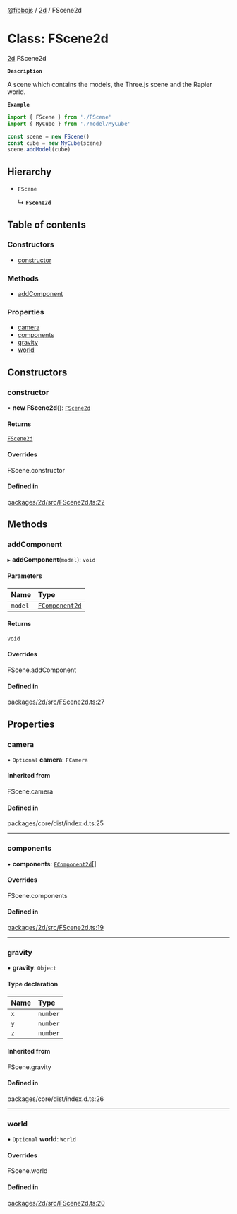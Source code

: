 [@fibbojs](/api/index)  / [2d](/api/modules/2d_src) / FScene2d

# Class: FScene2d

[2d](/api/modules/2d_src).FScene2d

**`Description`**

A scene which contains the models, the Three.js scene and the Rapier world.

**`Example`**

```ts
import { FScene } from './FScene'
import { MyCube } from './model/MyCube'

const scene = new FScene()
const cube = new MyCube(scene)
scene.addModel(cube)
```

## Hierarchy

- `FScene`

  ↳ **`FScene2d`**

## Table of contents

### Constructors

- [constructor](2d_src.FScene2d.md#constructor)

### Methods

- [addComponent](2d_src.FScene2d.md#addcomponent)

### Properties

- [camera](2d_src.FScene2d.md#camera)
- [components](2d_src.FScene2d.md#components)
- [gravity](2d_src.FScene2d.md#gravity)
- [world](2d_src.FScene2d.md#world)

## Constructors

### constructor

• **new FScene2d**(): [`FScene2d`](2d_src.FScene2d.md)

#### Returns

[`FScene2d`](2d_src.FScene2d.md)

#### Overrides

FScene.constructor

#### Defined in

[packages/2d/src/FScene2d.ts:22](https://github.com/fibbojs/fibbo/blob/ccc6e3847dd911058d63a251d216974de127e8af/packages/2d/src/FScene2d.ts#L22)

## Methods

### addComponent

▸ **addComponent**(`model`): `void`

#### Parameters

| Name | Type |
| :------ | :------ |
| `model` | [`FComponent2d`](2d_src.FComponent2d.md) |

#### Returns

`void`

#### Overrides

FScene.addComponent

#### Defined in

[packages/2d/src/FScene2d.ts:27](https://github.com/fibbojs/fibbo/blob/ccc6e3847dd911058d63a251d216974de127e8af/packages/2d/src/FScene2d.ts#L27)

## Properties

### camera

• `Optional` **camera**: `FCamera`

#### Inherited from

FScene.camera

#### Defined in

packages/core/dist/index.d.ts:25

___

### components

• **components**: [`FComponent2d`](2d_src.FComponent2d.md)[]

#### Overrides

FScene.components

#### Defined in

[packages/2d/src/FScene2d.ts:19](https://github.com/fibbojs/fibbo/blob/ccc6e3847dd911058d63a251d216974de127e8af/packages/2d/src/FScene2d.ts#L19)

___

### gravity

• **gravity**: `Object`

#### Type declaration

| Name | Type |
| :------ | :------ |
| `x` | `number` |
| `y` | `number` |
| `z` | `number` |

#### Inherited from

FScene.gravity

#### Defined in

packages/core/dist/index.d.ts:26

___

### world

• `Optional` **world**: `World`

#### Overrides

FScene.world

#### Defined in

[packages/2d/src/FScene2d.ts:20](https://github.com/fibbojs/fibbo/blob/ccc6e3847dd911058d63a251d216974de127e8af/packages/2d/src/FScene2d.ts#L20)

